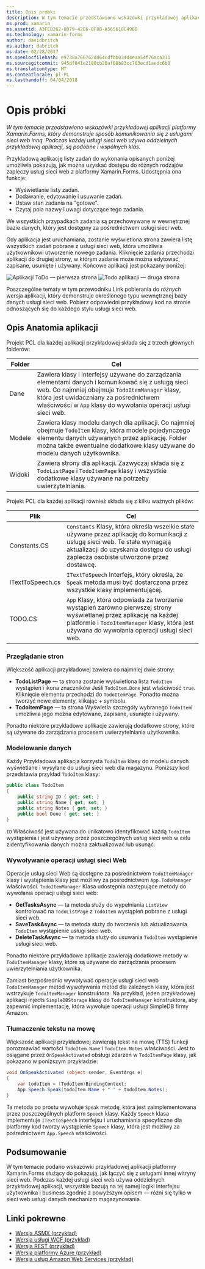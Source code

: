 ```yaml
---
title: Opis próbki
description: W tym temacie przedstawiono wskazówki przykładowej aplikacji platformy Xamarin.Forms, który demonstruje sposób komunikowania się z usługami sieci web inną. Podczas każdej usługi sieci web używa oddzielnych przykładowej aplikacji, są podobne i wspólnych klas.
ms.prod: xamarin
ms.assetid: A3FEB262-0D79-42E6-8F8B-A565618C490B
ms.technology: xamarin-forms
author: davidbritch
ms.author: dabritch
ms.date: 02/28/2017
ms.openlocfilehash: e9738a766762dd64cdfbb034d4eaa54f76aca311
ms.sourcegitcommit: 945df041e2180cb20af08b83cc703ecd1aedc6b0
ms.translationtype: MT
ms.contentlocale: pl-PL
ms.lasthandoff: 04/04/2018
---
```

# <a name="understanding-the-sample"></a>Opis próbki

_W tym temacie przedstawiono wskazówki przykładowej aplikacji platformy Xamarin.Forms, który demonstruje sposób komunikowania się z usługami sieci web inną. Podczas każdej usługi sieci web używa oddzielnych przykładowej aplikacji, są podobne i wspólnych klas._

Przykładową aplikację listy zadań do wykonania opisanych poniżej umożliwia pokazują, jak można uzyskać dostępu do różnych rodzajów zapleczy usług sieci web z platformy Xamarin.Forms. Udostępnia ona funkcje:

- Wyświetlanie listy zadań.
- Dodawanie, edytowanie i usuwanie zadań.
- Ustaw stan zadania na "gotowe".
- Czytaj pola nazwy i uwagi dotyczące tego zadania.

We wszystkich przypadkach zadania są przechowywane w wewnętrznej bazie danych, który jest dostępny za pośrednictwem usługi sieci web.

Gdy aplikacja jest uruchamiana, zostanie wyświetlona strona zawiera listę wszystkich zadań pobrane z usługi sieci web, która umożliwia użytkownikowi utworzenie nowego zadania. Kliknięcie zadania przechodzi aplikacji do drugiej strony, w którym zadanie może można edytować, zapisane, usunięte i używany. Końcowe aplikacji jest pokazany poniżej:

![](walkthrough-images/app-example-1.png "Aplikacji ToDo — pierwsza strona")
![](walkthrough-images/app-example-2.png "Todo aplikacji — druga strona")

Poszczególne tematy w tym przewodniku Link pobierania do *różnych* wersja aplikacji, który demonstruje określonego typu wewnętrznej bazy danych usługi sieci web. Pobierz odpowiedni przykładowy kod na stronie odnoszących się do każdego stylu usługi sieci web.

## <a name="understanding-the-application-anatomy"></a>Opis Anatomia aplikacji

Projekt PCL dla każdej aplikacji przykładowej składa się z trzech głównych folderów:

|Folder|Cel|
|--- |--- |
|Dane|Zawiera klasy i interfejsy używane do zarządzania elementami danych i komunikować się z usługą sieci web. Co najmniej obejmuje `TodoItemManager` klasy, która jest uwidaczniany za pośrednictwem właściwości w `App` klasy do wywołania operacji usługi sieci web.|
|Modele|Zawiera klasy modelu danych dla aplikacji. Co najmniej obejmuje `TodoItem` klasy, która modele pojedynczego elementu danych używanych przez aplikację. Folder można także ewentualne dodatkowe klasy używane do modelu danych użytkownika.|
|Widoki|Zawiera strony dla aplikacji. Zazwyczaj składa się z `TodoListPage` i `TodoItemPage` klasy i wszystkie dodatkowe klasy używane na potrzeby uwierzytelniania.|

Projekt PCL dla każdej aplikacji również składa się z kilku ważnych plików:

|Plik|Cel|
|--- |--- |
|Constants.CS|`Constants` Klasy, która określa wszelkie stałe używane przez aplikację do komunikacji z usługą sieci web. Te stałe wymagają aktualizacji do uzyskania dostępu do usługi zaplecza osobiste utworzone przez dostawcę.|
|ITextToSpeech.cs|`ITextToSpeech` Interfejs, który określa, że `Speak` metoda musi być dostarczona przez wszystkie klasy implementującej.|
|TODO.CS|`App` Klasy, która odpowiada za tworzenie wystąpień zarówno pierwszej strony wyświetlanej przez aplikację na każdej platformie i `TodoItemManager` klasy, która jest używana do wywołania operacji usługi sieci web.|

### <a name="viewing-pages"></a>Przeglądanie stron

Większość aplikacji przykładowej zawiera co najmniej dwie strony:

- **TodoListPage** — ta strona zostanie wyświetlona lista `TodoItem` wystąpień i ikona znaczników Jeśli `TodoItem.Done` jest właściwość `true`. Kliknięcie elementu przechodzi do `TodoItemPage`. Ponadto można tworzyć nowe elementy, klikając *+* symbolu.
- **TodoItemPage** — ta strona Wyświetla szczegóły wybranego `TodoItem`i umożliwia jego można edytowane, zapisane, usunięte i używany.

Ponadto niektóre przykładowe aplikacje zawierają dodatkowe strony, które są używane do zarządzania procesem uwierzytelniania użytkownika.

### <a name="modeling-the-data"></a>Modelowanie danych

Każdy Przykładowa aplikacja korzysta `TodoItem` klasy do modelu danych wyświetlane i wysyłane do usługi sieci web dla magazynu. Poniższy kod przedstawia przykład `TodoItem` klasy:

```csharp
public class TodoItem
{
    public string ID { get; set; }
    public string Name { get; set; }
    public string Notes { get; set; }
    public bool Done { get; set; }
}
```

`ID` Właściwość jest używana do unikatowo identyfikować każdą `TodoItem` wystąpienia i jest używany przez poszczególnych usług sieci web w celu zidentyfikowania danych można zaktualizować lub usunąć.

### <a name="invoking-web-service-operations"></a>Wywoływanie operacji usługi sieci Web

Operacje usług sieci Web są dostępne za pośrednictwem `TodoItemManager` klasy i wystąpienia klasy jest możliwy za pośrednictwem `App.TodoManager` właściwości. `TodoItemManager` Klasa udostępnia następujące metody do wywołania operacji usługi sieci web:

- **GetTasksAsync** — ta metoda służy do wypełniania `ListView` kontrolować na `TodoListPage` z `TodoItem` wystąpień pobrane z usługi sieci web.
- **SaveTaskAsync** — ta metoda służy do tworzenia lub aktualizowania `TodoItem` wystąpienie usługi sieci web.
- **DeleteTaskAsync** — ta metoda służy do usuwania `TodoItem` wystąpienie usługi sieci web.

Ponadto niektóre przykładowe aplikacje zawierają dodatkowe metody w `TodoItemManager` klasy, które są używane do zarządzania procesem uwierzytelniania użytkownika.

Zamiast bezpośrednio wywoływać operacje usługi sieci web `TodoItemManager` metod wywoływania metod dla zależnych klasy, która jest wstrzykuje `TodoItemManager` konstruktora. Na przykład, jeden przykładowej aplikacji injects `SimpleDBStorage` klasy do `TodoItemManager` konstruktora, aby zapewnić implementację, która wywołuje operacji usługi SimpleDB firmy Amazon.

### <a name="translating-text-to-speech"></a>Tłumaczenie tekstu na mowę

Większość aplikacji przykładowej zawierają tekst na mowę (TTS) funkcji porozmawiać wartości `TodoItem.Name` i `TodoItem.Notes` właściwości. Jest to osiągane przez `OnSpeakActivated` obsługi zdarzeń w `TodoItemPage` klasy, jak pokazano w poniższym przykładzie:

```csharp
void OnSpeakActivated (object sender, EventArgs e)
{
    var todoItem = (TodoItem)BindingContext;
    App.Speech.Speak(todoItem.Name + " " + todoItem.Notes);
}
```

Ta metoda po prostu wywołuje `Speak` metodę, która jest zaimplementowana przez poszczególnych platform `Speech` klasy. Każdy `Speech` klasa implementuje `ITextToSpeech` interfejsu i uruchamiania specyficzne dla platformy kod tworzy wystąpienie `Speech` klasy, która jest możliwy za pośrednictwem `App.Speech` właściwości.

## <a name="summary"></a>Podsumowanie

W tym temacie podano wskazówki przykładowej aplikacji platformy Xamarin.Forms służący do pokazują, jak łączyć się z usługami innej witryny sieci web. Podczas każdej usługi sieci web używa oddzielnych przykładowej aplikacji, wszystkie bazują na tej samej logiki interfejsu użytkownika i business zgodnie z powyższym opisem — różni się tylko w sieci web usługi danych mechanizm magazynowania.


## <a name="related-links"></a>Linki pokrewne

- [Wersja ASMX (przykład)](https://developer.xamarin.com/samples/xamarin-forms/WebServices/TodoASMX)
- [Wersja usługi WCF (przykład)](https://developer.xamarin.com/samples/xamarin-forms/WebServices/TodoWCF)
- [Wersja REST (przykład)](https://developer.xamarin.com/samples/xamarin-forms/WebServices/TodoREST)
- [Wersja platformy Azure (przykład)](https://developer.xamarin.com/samples/xamarin-forms/WebServices/TodoAzure)
- [Wersja usług Amazon Web Services (przykład)](https://developer.xamarin.com/samples/xamarin-forms/WebServices/TodoAWS)
